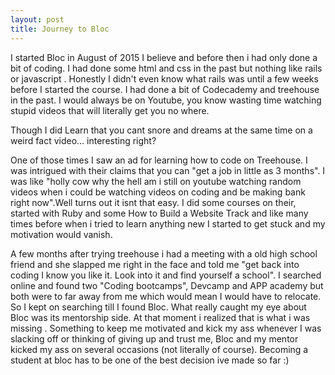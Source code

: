 ```yaml
---
layout: post
title: Journey to Bloc
---
```

I started Bloc in August of 2015 I believe and before then i had only done a bit of coding. I had done some html and css in the past but nothing like rails or javascript . Honestly I didn't even know what rails was until a few weeks before I started the course. I had done a bit of Codecademy and treehouse in the past. I would always be on Youtube, you know wasting time watching stupid videos that will literally get you no where.

>
Though I did Learn that you cant snore and dreams at the same time on a weird fact video... interesting right?

One of those times I saw an ad for learning how to code on Treehouse. I was intrigued with their claims that you can "get a job in little as 3 months". I was like "holly cow why the hell am i still on youtube watching random videos when i could be watching videos on coding and be making bank right now".Well turns out it isnt that easy. I did some courses on their, started with Ruby and some How to Build a Website Track and like many times before when i tried to learn anything new I started to get stuck and my motivation would vanish.

 A few months after trying treehouse i had a meeting with a old high school friend and she slapped me right in the face and told me "get back into coding I know you like it. Look into it and find yourself a school". I searched online and found two "Coding bootcamps", Devcamp and APP academy  but both were to far away from me which would mean I would have to relocate. So I kept on searching till I found Bloc. What really caught my eye about Bloc was its mentorship side. At that moment i realized that is what i was missing . Something to keep me motivated and kick my ass whenever I was slacking off or thinking of giving up and trust me, Bloc and my mentor kicked my ass on several occasions (not literally of course). Becoming a student at bloc has to be one of the best decision ive made so far :)
